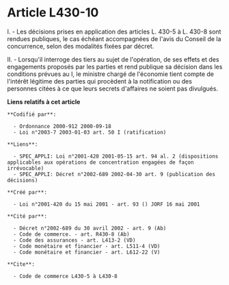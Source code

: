 # Article L430-10

I. - Les décisions prises en application des articles L. 430-5 à L. 430-8 sont rendues publiques, le cas échéant accompagnées
de l'avis du Conseil de la concurrence, selon des modalités fixées par décret.

II. - Lorsqu'il interroge des tiers au sujet de l'opération, de ses effets et des engagements proposés par les parties et
rend publique sa décision dans les conditions prévues au I, le ministre chargé de l'économie tient compte de l'intérêt
légitime des parties qui procèdent à la notification ou des personnes citées à ce que leurs secrets d'affaires ne soient pas
divulgués.

**Liens relatifs à cet article**

	**Codifié par**:

	  - Ordonnance 2000-912 2000-09-18
	  - Loi n°2003-7 2003-01-03 art. 50 I (ratification)

	**Liens**:

	  - SPEC_APPLI: Loi n°2001-420 2001-05-15 art. 94 al. 2 (dispositions applicables aux opérations de concentration engagées de façon irrévocable)
	  - SPEC_APPLI: Décret n°2002-689 2002-04-30 art. 9 (publication des décisions)

	**Créé par**:

	  - Loi n°2001-420 du 15 mai 2001 - art. 93 () JORF 16 mai 2001

	**Cité par**:

	  - Décret n°2002-689 du 30 avril 2002 - art. 9 (Ab)
	  - Code de commerce. - art. R430-8 (Ab)
	  - Code des assurances - art. L413-2 (VD)
	  - Code monétaire et financier - art. L511-4 (VD)
	  - Code monétaire et financier - art. L612-22 (V)

	**Cite**:

	  - Code de commerce L430-5 à L430-8
